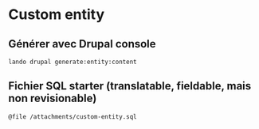 # Custom entity

## Générer avec Drupal console

```text
lando drupal generate:entity:content
```

## Fichier SQL starter \(translatable, fieldable, mais non revisionable\)

```text
@file /attachments/custom-entity.sql
```

